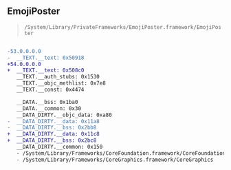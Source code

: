 ## EmojiPoster

> `/System/Library/PrivateFrameworks/EmojiPoster.framework/EmojiPoster`

```diff

-53.0.0.0.0
-  __TEXT.__text: 0x50918
+54.0.0.0.0
+  __TEXT.__text: 0x508c0
   __TEXT.__auth_stubs: 0x1530
   __TEXT.__objc_methlist: 0x7e8
   __TEXT.__const: 0x4474

   __DATA.__bss: 0x1ba0
   __DATA.__common: 0x30
   __DATA_DIRTY.__objc_data: 0xa80
-  __DATA_DIRTY.__data: 0x11a8
-  __DATA_DIRTY.__bss: 0x2bb8
+  __DATA_DIRTY.__data: 0x11c8
+  __DATA_DIRTY.__bss: 0x2bc8
   __DATA_DIRTY.__common: 0x150
   - /System/Library/Frameworks/CoreFoundation.framework/CoreFoundation
   - /System/Library/Frameworks/CoreGraphics.framework/CoreGraphics

```
